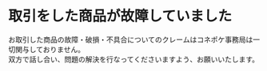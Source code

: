 # 取引をした商品が故障していました

お取引した商品の故障・破損・不具合についてのクレームはコネポケ事務局は一切関与しておりません。  
双方で話し合い、問題の解決を行なってくださいますよう、お願いいたします。  
